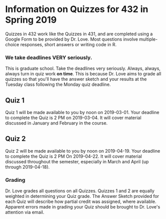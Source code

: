 # Information on Quizzes for 432 in Spring 2019

Quizzes in 432 work like the Quizzes in 431, and are completed using a Google Form to be provided by Dr. Love. Most questions involve multiple-choice responses, short answers or writing code in R.

### We take deadlines VERY seriously.

This is graduate school. Take the deadlines very seriously. Always, always, always turn in quiz work **on time**. This is because Dr. Love aims to grade all quizzes so that you'll have the answer sketch and your results at the Tuesday class following the Monday quiz deadline.

## Quiz 1

Quiz 1 will be made available to you by noon on 2019-03-01. Your deadline to complete the Quiz is 2 PM on 2019-03-04. It will cover material discussed in January and February in the course.

## Quiz 2 

Quiz 2 will be made available to you by noon on 2019-04-19. Your deadline to complete the Quiz is 2 PM On 2019-04-22. It will cover material discussed throughout the semester, especially in March and April (up through 2019-04-18).

### Grading

Dr. Love grades all questions on all Quizzes. Quizzes 1 and 2 are equally weighted in determining your Quiz grade. The Answer Sketch provided for each Quiz will describe how partial credit was assigned, where available. Apparent errors made in grading your Quiz should be brought to Dr. Love's attention via email.
